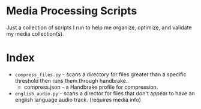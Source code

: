 # Media Processing Scripts


Just a collection of scripts I run to help me organize, optimize, and validate my media collection(s).


# Index 

- `compress_files.py` - scans a directory for files greater than a specific threshold then runs them through handbrake.
    - compress.json - a Handbrake profile for compression.
- `english_audio.py` - scans a director for files that don't appear to have an english language audio track. (requires media info)
